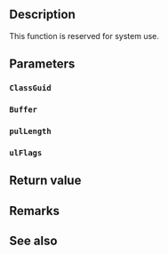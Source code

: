 ## Description

This function is reserved for system use.

## Parameters

### `ClassGuid`

### `Buffer`

### `pulLength`

### `ulFlags`

## Return value

## Remarks

## See also